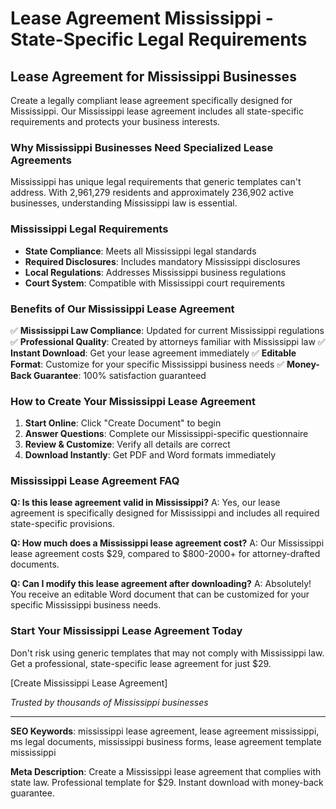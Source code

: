 # Lease Agreement Mississippi - State-Specific Legal Requirements

## Lease Agreement for Mississippi Businesses

Create a legally compliant lease agreement specifically designed for Mississippi. Our Mississippi lease agreement includes all state-specific requirements and protects your business interests.

### Why Mississippi Businesses Need Specialized Lease Agreements

Mississippi has unique legal requirements that generic templates can't address. With 2,961,279 residents and approximately 236,902 active businesses, understanding Mississippi law is essential.

### Mississippi Legal Requirements

- **State Compliance**: Meets all Mississippi legal standards
- **Required Disclosures**: Includes mandatory Mississippi disclosures
- **Local Regulations**: Addresses Mississippi business regulations
- **Court System**: Compatible with Mississippi court requirements

### Benefits of Our Mississippi Lease Agreement

✅ **Mississippi Law Compliance**: Updated for current Mississippi regulations
✅ **Professional Quality**: Created by attorneys familiar with Mississippi law
✅ **Instant Download**: Get your lease agreement immediately
✅ **Editable Format**: Customize for your specific Mississippi business needs
✅ **Money-Back Guarantee**: 100% satisfaction guaranteed

### How to Create Your Mississippi Lease Agreement

1. **Start Online**: Click "Create Document" to begin
2. **Answer Questions**: Complete our Mississippi-specific questionnaire
3. **Review & Customize**: Verify all details are correct
4. **Download Instantly**: Get PDF and Word formats immediately

### Mississippi Lease Agreement FAQ

**Q: Is this lease agreement valid in Mississippi?**
A: Yes, our lease agreement is specifically designed for Mississippi and includes all required state-specific provisions.

**Q: How much does a Mississippi lease agreement cost?**
A: Our Mississippi lease agreement costs $29, compared to $800-2000+ for attorney-drafted documents.

**Q: Can I modify this lease agreement after downloading?**
A: Absolutely! You receive an editable Word document that can be customized for your specific Mississippi business needs.

### Start Your Mississippi Lease Agreement Today

Don't risk using generic templates that may not comply with Mississippi law. Get a professional, state-specific lease agreement for just $29.

[Create Mississippi Lease Agreement]

_Trusted by thousands of Mississippi businesses_

---

**SEO Keywords**: mississippi lease agreement, lease agreement mississippi, ms legal documents, mississippi business forms, lease agreement template mississippi

**Meta Description**: Create a Mississippi lease agreement that complies with state law. Professional template for $29. Instant download with money-back guarantee.
